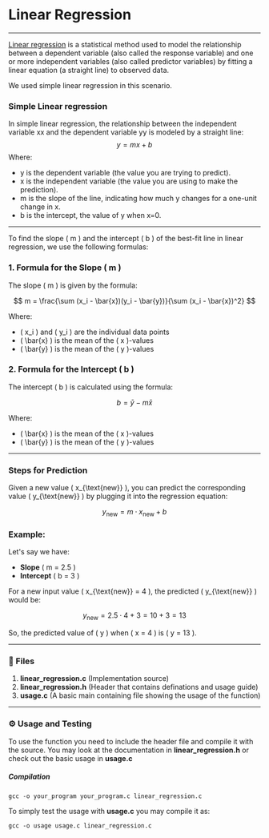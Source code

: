 # Linear Regression 
---
[Linear regression](https://en.wikipedia.org/wiki/Linear_regression) is a statistical method used to model the relationship between a dependent variable (also called the response variable) and one or more independent variables (also called predictor variables) by fitting a linear equation (a straight line) to observed data.

We used simple linear regression in this scenario.
### Simple Linear regression
In simple linear regression, the relationship between the independent variable xx and the dependent variable yy is modeled by a straight line:
$$ y = mx + b $$
Where:
- y is the dependent variable (the value you are trying to predict).
- x is the independent variable (the value you are using to make the prediction).
- m is the slope of the line, indicating how much y changes for a one-unit change in x.
- b is the intercept, the value of y when x=0. 
--- 
To find the slope \( m \) and the intercept \( b \) of the best-fit line in linear regression, we use the following formulas:

### 1. Formula for the Slope \( m \)

The slope \( m \) is given by the formula:

$$
m = \frac{\sum (x_i - \bar{x})(y_i - \bar{y})}{\sum (x_i - \bar{x})^2}
$$

Where:
- \( x_i \) and \( y_i \) are the individual data points
- \( \bar{x} \) is the mean of the \( x \)-values
- \( \bar{y} \) is the mean of the \( y \)-values

### 2. Formula for the Intercept \( b \)

The intercept \( b \) is calculated using the formula:

$$
b = \bar{y} - m \bar{x}
$$

Where:
- \( \bar{x} \) is the mean of the \( x \)-values
- \( \bar{y} \) is the mean of the \( y \)-values
--- 
### Steps for Prediction

Given a new value \( x_{\text{new}} \), you can predict the corresponding value \( y_{\text{new}} \) by plugging it into the regression equation:

$$
y_{\text{new}} = m \cdot x_{\text{new}} + b
$$

### Example:

Let's say we have:
- **Slope** \( m = 2.5 \)
- **Intercept** \( b = 3 \)

For a new input value \( x_{\text{new}} = 4 \), the predicted \( y_{\text{new}} \) would be:

$$
y_{\text{new}} = 2.5 \cdot 4 + 3 = 10 + 3 = 13
$$

So, the predicted value of \( y \) when \( x = 4 \) is \( y = 13 \).

---
### :file_folder: Files
1. **linear_regression.c** (Implementation source)
2. **linear_regression.h** (Header that contains definations and usage guide)
3. **usage.c** (A basic main containing file showing the usage of the function)
---
### :gear: Usage and Testing
To use the function you need to include the header file and compile it with the source.
You may look at the documentation in **linear_regression.h** or check out the basic usage in **usage.c**
##### Compilation
```
gcc -o your_program your_program.c linear_regression.c
```
To simply test the usage with **usage.c** you may compile it as:
```
gcc -o usage usage.c linear_regression.c
```
